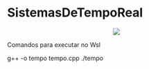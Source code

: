 # SistemasDeTempoReal
<p align="center">
<img src="http://img.shields.io/static/v1?label=STATUS&message=EM%20DESENVOLVIMENTO&color=GREEN&style=for-the-badge"/>
</p>
<p>Comandos para executar no Wsl</p>
g++ -o tempo tempo.cpp
./tempo
